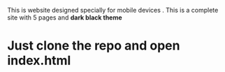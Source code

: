 This is website designed specially for mobile devices .
This is a complete site with 5 pages and <b>dark black theme</b>

<h1>Just clone the repo and open index.html</h1>
